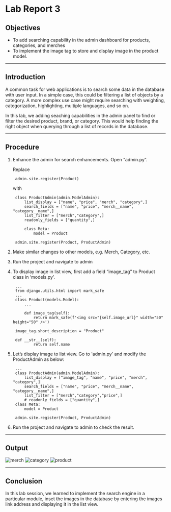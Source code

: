 # Lab Report 3

## Objectives

* To add searching capability in the admin dashboard for products, categories, and merches
* To implement the image tag to store and display image in the product model.

***

## Introduction

A common task for web applications is to search some data in the database with user input. In a simple case, this could be filtering a list of objects by a category. A more complex use case might require searching with weighting, categorization, highlighting, multiple languages, and so on.

In this lab, we adding seaching capabilities in the admin panel to find or filter the desired product, brand, or category. This would help finding the right object when querying through a list of records in the database. 

***

## Procedure

1. Enhance the admin for search enhancements. Open “admin.py”.

    Replace

        admin.site.register(Product)

    with

        class ProductAdmin(admin.ModelAdmin):
            list_display = ["name", "price", "merch", "category",]
            search_fields = ["name", "price", "merch__name", "category__name",]
            list_filter = ["merch","category",]
            readonly_fields = ["quantity",]
            
            class Meta:
                model = Product

        admin.site.register(Product, ProductAdmin)

2. Make similar changes to other models, e.g. Merch, Category, etc.

3. Run the project and navigate to admin

4. To display image in list view, first add a field “image_tag” to Product class in 
‘models.py’. 

        ...
        from django.utils.html import mark_safe
        ...
        class Product(models.Model):
            ...

            def image_tag(self):
                return mark_safe(f'<img src="{self.image_url}" width="50" height="50" />')

        image_tag.short_description = "Product"

        def __str__(self):
                return self.name

5. Let’s display image to list view. Go to 'admin.py' and modify the ProductAdmin as 
below:

        ...
        class ProductAdmin(admin.ModelAdmin):
            list_display = ["image_tag", "name", "price", "merch", "category",]
            search_fields = ["name", "price", "merch__name", "category__name",]
            list_filter = ["merch","category","price",]
            # readonly_fields = ["quantity",]
        class Meta:
            model = Product
            
        admin.site.register(Product, ProductAdmin)

6. Run the project and navigate to admin to check the result.


***

## Output

![](01.png "merch")
![](02.png "category")
![](03.png "product")

***

## Conclusion

In this lab session, we learned to implement the search engine in a particular module, inset the images in the database by entering the images link address and displaying it in the list view.
